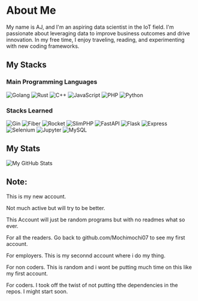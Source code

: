 # About Me

My name is AJ, and I'm an aspiring data scientist in the IoT field. I'm passionate about leveraging data to improve business outcomes and drive innovation. In my free time, I enjoy traveling, reading, and experimenting with new coding frameworks.

## My Stacks

### Main Programming Languages

![Golang](https://img.shields.io/badge/-Golang-00ADD8?style=flat-square&logo=go&logoColor=white)
![Rust](https://img.shields.io/badge/-Rust-000000?style=flat-square&logo=rust&logoColor=white)
![C++](https://img.shields.io/badge/-C++-00599C?style=flat-square&logo=c%2B%2B&logoColor=white)
![JavaScript](https://img.shields.io/badge/-JavaScript-F7DF1E?style=flat-square&logo=javascript&logoColor=black)
![PHP](https://img.shields.io/badge/-PHP-777BB4?style=flat-square&logo=php&logoColor=white)
![Python](https://img.shields.io/badge/-Python-3776AB?style=flat-square&logo=python&logoColor=white)

### Stacks Learned

![Gin](https://img.shields.io/badge/-Gin-00ADD8?style=flat-square&logo=go&logoColor=white)
![Fiber](https://img.shields.io/badge/-Fiber-00ADD8?style=flat-square&logo=go&logoColor=white)
![Rocket](https://img.shields.io/badge/-Rocket-000000?style=flat-square&logo=rust&logoColor=white)
![SlimPHP](https://img.shields.io/badge/-SlimPHP-000000?style=flat-square&logo=php&logoColor=white)
![FastAPI](https://img.shields.io/badge/-FastAPI-009688?style=flat-square&logo=fastapi&logoColor=white)
![Flask](https://img.shields.io/badge/-Flask-000000?style=flat-square&logo=flask&logoColor=white)
![Express](https://img.shields.io/badge/-Express-000000?style=flat-square&logo=express&logoColor=white)
![Selenium](https://img.shields.io/badge/-Selenium-43B02A?style=flat-square&logo=selenium&logoColor=white)
![Jupyter](https://img.shields.io/badge/-Jupyter-F37726?style=flat-square&logo=jupyter&logoColor=white)
![MySQL](https://img.shields.io/badge/-MySQL-4479A1?style=flat-square&logo=mysql&logoColor=white)


## My Stats

![My GitHub Stats](https://github-readme-stats.vercel.app/api?username=yourusername&show_icons=true&theme=dracula)

## Note:

This is my new account. 

Not much active but will try to be better.

This Account will just be random programs but with no readmes what so ever.

For all the readers. Go back to github.com/Mochimochi07 to see my first account.

For employers. This is my seconnd account where i do my thing.

For non coders. This is random and i wont be putting much time on this like my first account.

For coders. I took off the twist of not putting tthe dependencies in the repos. 
I might start soon.

